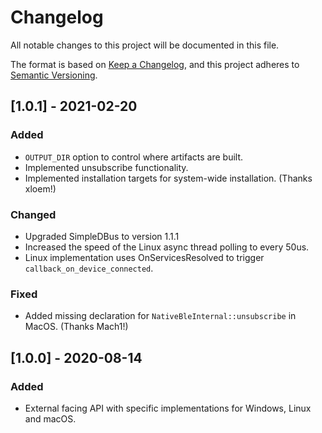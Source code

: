 # Changelog
All notable changes to this project will be documented in this file.

The format is based on [Keep a Changelog](https://keepachangelog.com/en/1.0.0/),
and this project adheres to [Semantic Versioning](https://semver.org/spec/v2.0.0.html).

## [1.0.1] - 2021-02-20

### Added
- `OUTPUT_DIR` option to control where artifacts are built.
- Implemented unsubscribe functionality.
- Implemented installation targets for system-wide installation. (Thanks xloem!)

### Changed
- Upgraded SimpleDBus to version 1.1.1
- Increased the speed of the Linux async thread polling to every 50us.
- Linux implementation uses OnServicesResolved to trigger `callback_on_device_connected`.

### Fixed
- Added missing declaration for `NativeBleInternal::unsubscribe` in MacOS. (Thanks Mach1!)


## [1.0.0] - 2020-08-14

### Added
- External facing API with specific implementations for Windows, Linux and macOS.

